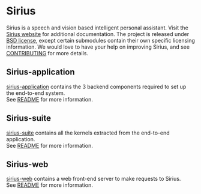 # Sirius

Sirius is a speech and vision based intelligent personal assistant. Visit the
[Sirius website](http://sirius.clarity-lab.org) for additional documentation.
The project is released under [BSD license](LICENSE), except certain submodules
contain their own specific licensing information. We would love to have your
help on improving Sirius, and see [CONTRIBUTING](CONTRIBUTING.md) for more
details.

## Sirius-application

[sirius-application](sirius-application) contains the 3 backend components
required to set up the end-to-end system.  
See [README](sirius-application/README.md) for more information.

## Sirius-suite

[sirius-suite](sirius-suite) contains all the kernels extracted from the
end-to-end application.  
See [README](sirius-suite/README.md) for more information.

## Sirius-web

[sirius-web](sirius-web) contains a web front-end server to make requests to
Sirius.  
See [README](sirius-web/README.md) for more information.
